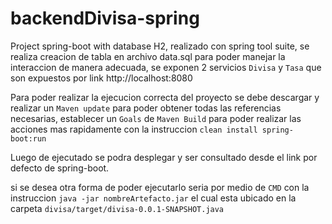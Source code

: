 # backendDivisa-spring
Project spring-boot with database H2, realizado con spring tool suite, se realiza creacion de tabla en archivo data.sql para poder manejar la interaccion de manera adecuada, se exponen 2 servicios `Divisa` y `Tasa` que son expuestos por link http://localhost:8080

Para poder realizar la ejecucion correcta del proyecto se debe descargar y realizar un `Maven update` para poder obtener todas las referencias necesarias, establecer un `Goals` de `Maven Build` para poder realizar las acciones mas rapidamente con la instruccion `clean install spring-boot:run`

Luego de ejecutado se podra desplegar y ser consultado desde el link por defecto de spring-boot.

si se desea otra forma de poder ejecutarlo seria por medio de `CMD` con la instruccion `java -jar nombreArtefacto.jar` el cual esta ubicado en la carpeta `divisa/target/divisa-0.0.1-SNAPSHOT.java`
